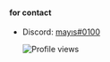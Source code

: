 <h4 align="left">for contact</h4>

 - Discord: [mayıs#0100](https://discord.com/users/1008432166310510663)  
 
 
    ![Profile views](https://gpvc.arturio.dev/Arda-1337)
